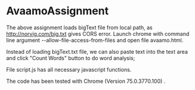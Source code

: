 # AvaamoAssignment

The above assignment loads bigText file from local path, as http://norvig.com/big.txt gives CORS error.
Launch chrome with command line argument --allow-file-access-from-files and open file avaamo.html.

Instead of loading bigText.txt file, we can also paste text into the text area and click "Count Words" button to do word analysis; 

File script.js has all necessary javascript functions.

The code has been tested with Chrome (Version 75.0.3770.100) .
